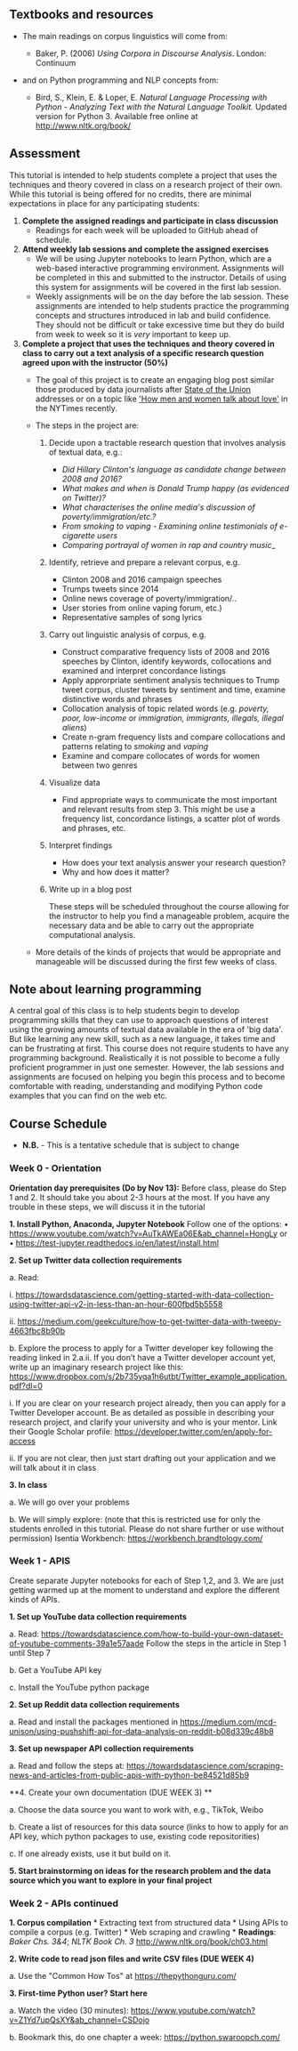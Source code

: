 

## Textbooks and resources

* The main readings on corpus linguistics will come from:
	* Baker, P. (2006) _Using Corpora in Discourse Analysis_. London: Continuum

* and on Python programming and NLP concepts from:
	* Bird, S., Klein, E. & Loper, E. _Natural Language Processing with Python - Analyzing Text with the Natural Language Toolkit._ Updated version for Python 3. Available free online at http://www.nltk.org/book/


## Assessment

This tutorial is intended to help students complete a project that uses the techniques and theory covered in class on a research project of their own. While this tutorial is being offered for no credits, there are minimal expectations in place for any participating students:

1. **Complete the assigned readings and participate in class discussion**
	* Readings for each week will be uploaded to GitHub ahead of schedule.
2. **Attend weekly lab sessions and complete the assigned exercises**
   * We will be using Jupyter notebooks to learn Python, which are a web-based interactive programming environment. Assignments will be completed in this and submitted to the instructor. Details of using this system for assignments will be covered in the first lab session.
	* Weekly assignments will be on the day before the lab session. These assignments are intended to help students practice the programming concepts and structures introduced in lab and build confidence. They should not be difficult or take excessive time but they do build from week to week so it is _very_ important to keep up.
3. **Complete a project that uses the techniques and theory covered in class to carry out a text analysis of a specific research question agreed upon with the instructor (50%)**
    * The goal of this project is to create an engaging blog post similar those produced by data journalists after [State of the Union](https://www.washingtonpost.com/news/monkey-cage/wp/2015/01/21/the-state-of-the-union-address-in-a-single-figure/?utm_term=.1a2854849261) addresses or on a topic like ['How men and women talk about love'](https://www.nytimes.com/interactive/2017/11/07/upshot/modern-love-what-we-write-when-we-write-about-love.html) in the NYTimes recently.
    
    * The steps in the project are: 
         1. Decide upon a tractable research question that involves analysis of textual data, e.g.: 
            * _Did Hillary Clinton's language as candidate change between 2008 and 2016?_
            * _What makes and when is Donald Trump happy (as evidenced on Twitter)?_
            * _What characterises the online media's discussion of poverty/immigration/etc.?_
            * _From smoking to vaping - Examining online testimonials of e-cigarette users_ 
            * _Comparing portrayal of women in rap and country music__
         2. Identify, retrieve and prepare a relevant corpus, e.g. 
            * Clinton 2008 and 2016 campaign speeches 
            * Trumps tweets since 2014
            * Online news coverage of poverty/immigration/..
            * User stories from online vaping forum, etc.)
            * Representative samples of song lyrics
         3. Carry out linguistic analysis of corpus, e.g.
            * Construct comparative frequency lists of 2008 and 2016 speeches by Clinton, identify keywords, collocations and examined and interpret concordance listings
            * Apply approrpriate sentiment analysis techniques to Trump tweet corpus, cluster tweets by sentiment and time, examine distinctive words and phrases
            * Collocation analysis of topic related words (e.g. _poverty, poor, low-income_ or _immigration, immigrants, illegals, illegal aliens_)
            * Create n-gram frequency lists and compare collocations and patterns relating to _smoking_ and _vaping_
            * Examine and compare collocates of words for women between two genres
         4. Visualize data
            * Find appropriate ways to communicate the most important and relevant results from step 3. This might be use a frequency list, concordance listings, a scatter plot of words and phrases, etc. 
         5. Interpret findings
            * How does your text analysis answer your research question?
            * Why and how does it matter?
         6. Write up in a blog post 


            These steps will be scheduled throughout the course allowing for the instructor to help you find a manageable problem, acquire the necessary data and be able to carry out the appropriate computational analysis.
            
     * More details of the kinds of projects that would be appropriate and manageable will be discussed during the first few weeks of class.



## Note about learning programming

A central goal of this class is to help students begin to develop programming skills that they can use to approach questions of interest using the growing amounts of textual data available in the era of 'big data'. But like learning any new skill, such as a new language, it takes time and can be frustrating at first. This course does not require students to have any programming background. Realistically it is not possible to become a fully proficient programmer in just one semester. However, the lab sessions and assignments are focused on helping you begin this process and to become comfortable with reading, understanding and modifying Python code examples that you can find on the web etc.



## Course Schedule

* **N.B.** - This is a tentative schedule that is subject to change


### Week 0 - Orientation

**Orientation day prerequisites (Do by Nov 13):**
Before class, please do Step 1 and 2. It should take you about 2-3 hours at the most. If you have any trouble in these steps, we will discuss it in the tutorial

**1.	Install Python, Anaconda, Jupyter Notebook**
Follow one of the options:
•	https://www.youtube.com/watch?v=AuTkAWEa06E&ab_channel=HongLy
or
•	https://test-jupyter.readthedocs.io/en/latest/install.html


**2.	Set up Twitter data collection requirements**

a.	Read: 

i.	https://towardsdatascience.com/getting-started-with-data-collection-using-twitter-api-v2-in-less-than-an-hour-600fbd5b5558

ii.	https://medium.com/geekculture/how-to-get-twitter-data-with-tweepy-4663fbc8b90b

b.	Explore the process to apply for a Twitter developer key following the reading linked in 2.a.ii. If you don’t have a Twitter developer account yet, write up an imaginary research project like this: https://www.dropbox.com/s/2b735yqa1h6utbt/Twitter_example_application.pdf?dl=0

i.	If you are clear on your research project already, then you can apply for a Twitter Developer account. Be as detailed as possible in describing your research project, and clarify your university and who is your mentor. Link their Google Scholar profile: https://developer.twitter.com/en/apply-for-access

ii.	If you are not clear, then just start drafting out your application and we will talk about it in class


**3.	In class**

a.	We will go over your problems

b.	We will simply explore: (note that this is restricted use for only the students enrolled in this tutorial. Please do not share further or use without permission)
Isentia Workbench: https://workbench.brandtology.com/



### Week 1 - APIS
Create separate Jupyter notebooks for each of Step 1,2, and 3. We are just getting warmed up at the moment to understand and explore the different kinds of APIs. 



**1. Set up YouTube data collection requirements**

a.	Read: https://towardsdatascience.com/how-to-build-your-own-dataset-of-youtube-comments-39a1e57aade 
Follow the steps in the article in Step 1 until Step 7

b.	Get a YouTube API key

c.	Install the YouTube python package

**2. Set up Reddit data collection requirements**

a.	Read and install the packages mentioned in https://medium.com/mcd-unison/using-pushshift-api-for-data-analysis-on-reddit-b08d339c48b8

**3. Set up newspaper API collection requirements**

a.	Read and follow the steps at: https://towardsdatascience.com/scraping-news-and-articles-from-public-apis-with-python-be84521d85b9


**4.	Create your own documentation (DUE WEEK 3) **

a. Choose the data source you want to work with, e.g., TikTok, Weibo

b. Create a list of resources for this data source (links to how to apply for an API key, which python packages to use, existing code repositorities) 

c. If one already exists, use it but build on it.

**5.	Start brainstorming on ideas for the research problem and the data source which you want to explore in your final project**





### Week 2 - APIs continued

**1. Corpus compilation**
    * Extracting text from structured data
	  * Using APIs to compile a corpus (e.g. Twitter)
	  * Web scraping and crawling
    * **Readings**: _Baker Chs. 3&4_; _NLTK Book Ch. 3_ http://www.nltk.org/book/ch03.html
	

**2. Write code to read json files and write CSV files (DUE WEEK 4)**

a. Use the "Common How Tos" at https://thepythonguru.com/


	
**3. First-time Python user? Start here**

a. Watch the video (30 minutes): https://www.youtube.com/watch?v=Z1Yd7upQsXY&ab_channel=CSDojo

b. Bookmark this, do one chapter a week: https://python.swaroopch.com/